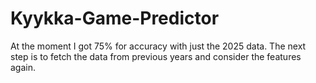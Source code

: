 # Kyykka-Game-Predictor
 
At the moment I got 75% for accuracy with just the 2025 data. The next step is to fetch the data from previous years and consider the features again.
